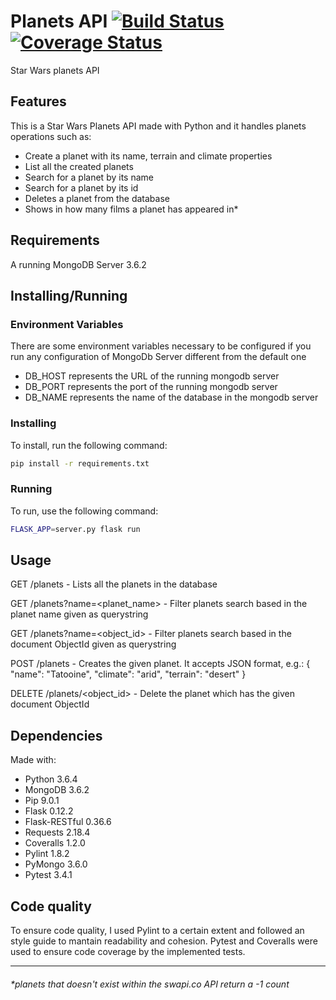 # Planets API [![Build Status](https://travis-ci.org/victorprs/planetsapi.svg?branch=master)](https://travis-ci.org/victorprs/planetsapi)  [![Coverage Status](https://coveralls.io/repos/github/victorprs/planetsapi/badge.svg?branch=master)](https://coveralls.io/github/victorprs/planetsapi?branch=master)

Star Wars planets API

## Features

This is a Star Wars Planets API made with Python and it handles planets operations such as:

- Create a planet with its name, terrain and climate properties
- List all the created planets
- Search for a planet by its name
- Search for a planet by its id
- Deletes a planet from the database
- Shows in how many films a planet has appeared in*

## Requirements

A running MongoDB Server 3.6.2

## Installing/Running

### Environment Variables

There are some environment variables necessary to be configured if you run any configuration of MongoDb Server different from the default one

- DB_HOST represents the URL of the running mongodb server
- DB_PORT represents the port of the running mongodb server
- DB_NAME represents the name of the database in the mongodb server

### Installing

To install, run the following command:

```bash
pip install -r requirements.txt
```

### Running
To run, use the following command:

```bash
FLASK_APP=server.py flask run
```

## Usage

GET /planets - Lists all the planets in the database

GET /planets?name=<planet_name> - Filter planets search based in the planet name given as querystring

GET /planets?name=<object_id> - Filter planets search based in the document ObjectId given as querystring

POST /planets - Creates the given planet. It accepts JSON format, e.g.: { "name": "Tatooine", "climate": "arid", "terrain": "desert" }

DELETE /planets/<object_id> - Delete the planet which has the given document ObjectId

## Dependencies

Made with:

- Python 3.6.4
- MongoDB 3.6.2
- Pip 9.0.1
- Flask 0.12.2
- Flask-RESTful 0.36.6
- Requests 2.18.4
- Coveralls 1.2.0
- Pylint 1.8.2
- PyMongo 3.6.0
- Pytest 3.4.1

## Code quality

To ensure code quality, I used Pylint to a certain extent and followed an style guide to mantain readability and cohesion. Pytest and Coveralls were used to ensure code coverage by the implemented tests. 

___
###### *planets that doesn't exist within the swapi.co API return a -1 count

